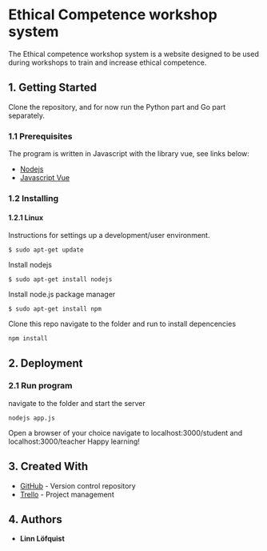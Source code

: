 # Ethical Competence workshop system
The Ethical competence workshop system is a website designed to be used during workshops to train and increase ethical competence.

## 1. Getting Started
Clone the repository, and for now run the Python part and Go part separately.

### 1.1 Prerequisites
The program is written in Javascript with the library vue, see links below:
* [Nodejs](https://nodejs.org/)
* [Javascript Vue](https://www.vuejs.org/)

### 1.2 Installing

#### 1.2.1  Linux
Instructions for settings up a development/user environment.

```
$ sudo apt-get update
```
Install nodejs
```
$ sudo apt-get install nodejs
```
Install node.js package manager
```
$ sudo apt-get install npm
```
Clone this repo navigate to the folder and run to install depencencies
```
npm install
```
## 2. Deployment

### 2.1 Run program
navigate to the folder and start the server
```
nodejs app.js
```
Open a browser of your choice navigate to localhost:3000/student and localhost:3000/teacher
Happy learning!
## 3. Created With
* [GitHub](https://github.com/) - Version control repository
* [Trello](https://trello.com/) - Project management

## 4. Authors
* **Linn Löfquist**


